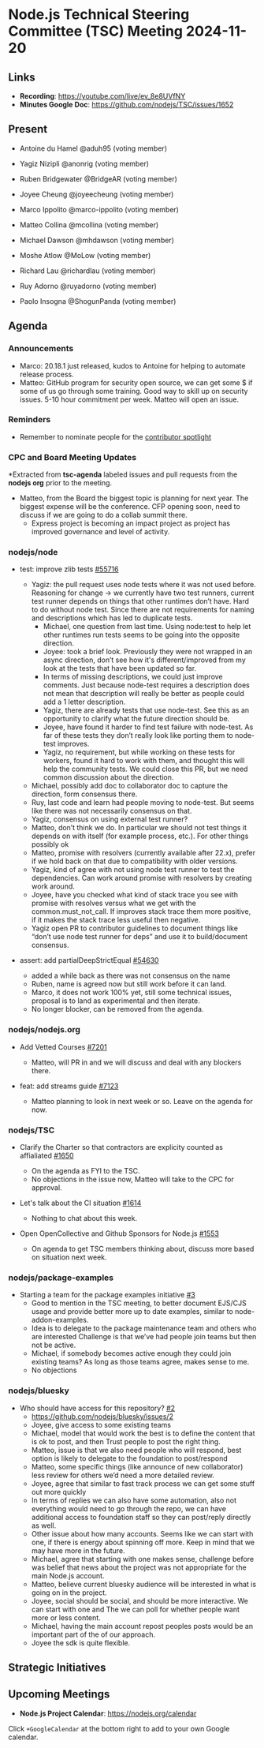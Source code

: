# Node.js Technical Steering Committee (TSC) Meeting 2024-11-20

## Links

* **Recording**: <https://youtube.com/live/ev_8e8UVfNY>
* **Minutes Google Doc**: <https://github.com/nodejs/TSC/issues/1652>

## Present

* Antoine du Hamel @aduh95 (voting member)
* Yagiz Nizipli @anonrig (voting member)

* Ruben Bridgewater @BridgeAR (voting member)
* Joyee Cheung @joyeecheung (voting member)
* Marco Ippolito @marco-ippolito (voting member)
* Matteo Collina @mcollina (voting member)
* Michael Dawson @mhdawson (voting member)
* Moshe Atlow @MoLow (voting member)
* Richard Lau @richardlau (voting member)
* Ruy Adorno @ruyadorno (voting member)
* Paolo Insogna @ShogunPanda (voting member)

## Agenda

### Announcements

* Marco: 20.18.1 just released, kudos to Antoine for helping to automate release process.
* Matteo: GitHub program for security open source, we can get some $ if some of us go
  through some training. Good way to skill up on security issues. 5-10 hour commitment
  per week. Matteo will open an issue.

### Reminders

* Remember to nominate people for the [contributor spotlight](https://github.com/nodejs/node/blob/main/doc/contributing/reconizing-contributors.md#bi-monthly-contributor-spotlight)

### CPC and Board Meeting Updates

*Extracted from **tsc-agenda** labeled issues and pull requests from the **nodejs org** prior to the meeting.

* Matteo, from the Board the biggest topic is planning for next year. The biggest expense will be
  the conference. CFP opening soon, need to discuss if we are going to do a collab summit
  there.
  * Express project is becoming an impact project as project has improved governance and level
    of activity.

### nodejs/node

* test: improve zlib tests [#55716](https://github.com/nodejs/node/pull/55716)
  * Yagiz: the pull request uses node tests where it was not used before. Reasoning
    for change -> we currently have two test runners, current test runner depends on things
    that other runtimes don’t have. Hard to do without node test. Since there are not
    requirements for naming and descriptions which has led to duplicate tests.
    * Michael, one question from last time. Using node:test to help let other runtimes run
      tests seems to be going into the opposite direction.
    * Joyee: took a brief look. Previously they were not wrapped in an async direction, don’t
      see how it's different/improved from my look at the tests that have been updated so far.
    * In terms of missing descriptions, we could just improve comments. Just because node-test
      requires a description does not mean that description will really be better as people
      could add a 1 letter description.
    * Yagiz, there are already tests that use node-test. See this as an opportunity to clarify
      what the future direction should be.
    * Joyee, have found it harder to find test failure with node-test. As far of these tests they
      don’t really look like porting them to node-test improves.
    * Yagiz, no requirement, but while working on these tests for workers, found it hard to work
      with them, and thought this will help the community tests. We could close this PR, but we
      need common discussion about the direction.
  * Michael, possibly add doc to collaborator doc to capture the direction, form consensus there.
  * Ruy, last code and learn had people moving to node-test. But seems like there was not
    necessarily consensus on that.
  * Yagiz, consensus on using external test runner?
  * Matteo, don’t think we do. In particular we should not test things it depends
    on with itself (for example process, etc.). For other things possibly ok
  * Matteo, promise with resolvers (currently available after 22.x), prefer if we hold back
    on that due to compatibility with older versions.
  * Yagiz, kind of agree with not using node test runner to test the dependencies. Can work
    around promise with resolvers by creating work around.
  * Joyee, have you checked what kind of stack trace you see with promise with resolves
    versus what we get with the common.must_not_call. If improves stack trace them more
    positive, if it makes the stack trace less useful then negative.
  * Yagiz open PR to contributor guidelines to document things like “don’t use node test runner
    for deps” and use it to build/document consensus.

* assert: add partialDeepStrictEqual [#54630](https://github.com/nodejs/node/pull/54630)
  * added a while back as there was not consensus on the name
  * Ruben, name is agreed now but still work before it can land.
  * Marco, it does not work 100% yet, still some technical issues, proposal is to land
    as experimental and then iterate.
  * No longer blocker, can be removed from the agenda.

### nodejs/nodejs.org

* Add Vetted Courses [#7201](https://github.com/nodejs/nodejs.org/issues/7201)
  * Matteo, will PR in and we will discuss and deal with any blockers there.

* feat: add streams guide [#7123](https://github.com/nodejs/nodejs.org/pull/7123)
  * Matteo planning to look in next week or so. Leave on the agenda for now.

### nodejs/TSC

* Clarify the Charter so that contractors are explicity counted as affialiated [#1650](https://github.com/nodejs/TSC/pull/1650)
  * On the agenda as FYI to the TSC.
  * No objections in the issue now, Matteo will take to the CPC for approval.

* Let's talk about the CI situation [#1614](https://github.com/nodejs/TSC/issues/1614)
  * Nothing to chat about this week.

* Open OpenCollective and Github Sponsors for Node.js [#1553](https://github.com/nodejs/TSC/issues/1553)
  * On agenda to get TSC members thinking about, discuss more based on situation next week.

### nodejs/package-examples

* Starting a team for the package examples initiative [#3](https://github.com/nodejs/package-examples/issues/3)
  * Good to mention in the TSC meeting, to better document EJS/CJS usage and provide
    better more up to date examples, similar to node-addon-examples.
  * Idea is to delegate to the package maintenance team and others who are interested
    Challenge is that we’ve had people join teams but then not be active.
  * Michael, if somebody becomes active enough they could join existing teams? As
    long as those teams agree, makes sense to me.
  * No objections

### nodejs/bluesky

* Who should have access for this repository? [#2](https://github.com/nodejs/bluesky/issues/2)
  * <https://github.com/nodejs/bluesky/issues/2>
  * Joyee, give access to some existing teams
  * Michael, model that would work the best is to define the content that is ok to post, and then
    Trust people to post the right thing.
  * Matteo, issue is that we also need people who will respond, best option is likely to delegate
    to the foundation to post/respond
  * Matteo, some specific things (like announce of new collaborator) less review for others
    we’d need a more detailed review.
  * Joyee, agree that similar to fast track process we can get some stuff out more quickly
  * In terms of replies we can also have some automation, also not everything would need to go
    through the repo, we can have additional access to foundation staff so they can post/reply
    directly as well.
  * Other issue about how many accounts. Seems like we can start with one, if there is energy
    about spinning off more. Keep in mind that we may have more in the future.
  * Michael, agree that starting with one makes sense, challenge before was belief that news
    about the project was not appropriate for the main Node.js account.
  * Matteo, believe current bluesky audience will be interested in what is going on in the project.
  * Joyee, social should be social, and should be more interactive. We can start with one and
    The we can poll for whether people want more or less content.
  * Michael, having the main account repost peoples posts would be an important part of the
    of our approach.
  * Joyee the sdk is quite flexible.

## Strategic Initiatives

## Upcoming Meetings

* **Node.js Project Calendar**: <https://nodejs.org/calendar>

Click `+GoogleCalendar` at the bottom right to add to your own Google calendar.
